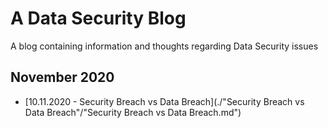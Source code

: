 # A Data Security Blog
A blog containing information and thoughts regarding Data Security issues

## November 2020

* [10.11.2020 - Security Breach vs Data Breach](./"Security Breach vs Data Breach"/"Security Breach vs Data Breach.md")
